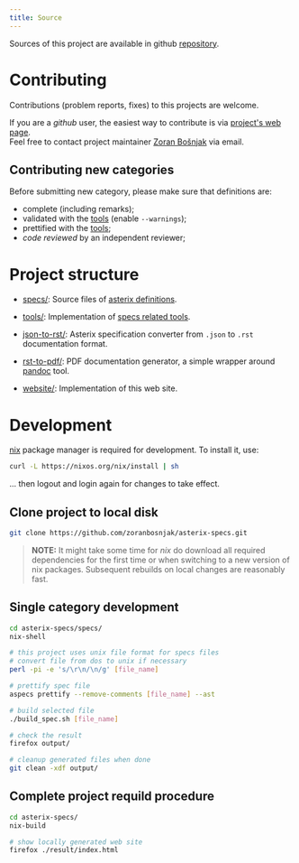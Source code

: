 ```yaml
---
title: Source
---
```


Sources of this project are available in github
[repository](https://github.com/zoranbosnjak/asterix-specs).

# Contributing

Contributions (problem reports, fixes) to this projects are welcome.

If you are a *github* user, the easiest way to contribute is via
[project's web page](https://github.com/zoranbosnjak/asterix-specs).
\
Feel free to contact project maintainer
[Zoran Bošnjak](mailto:zoran.bosnjak@sloveniacontrol.si)
via email.

## Contributing new categories

Before submitting new category, please make sure that
definitions are:

- complete (including remarks);
- validated with the [tools](/tools.html) (enable `--warnings`);
- prettified with the [tools](/tools.html);
- *code reviewed* by an independent reviewer;

# Project structure

- [specs/](https://github.com/zoranbosnjak/asterix-specs/tree/master/specs):
  Source files of [asterix definitions](/specs.html).

- [tools/](https://github.com/zoranbosnjak/asterix-specs/tree/master/tools):
  Implementation of [specs related tools](/tools.html).

- [json-to-rst/](https://github.com/zoranbosnjak/asterix-specs/tree/master/json-to-rst):
  Asterix specification converter from `.json` to `.rst` documentation format.

- [rst-to-pdf/](https://github.com/zoranbosnjak/asterix-specs/tree/master/rst-to-pdf):
  PDF documentation generator, a simple wrapper
  around [pandoc](https://pandoc.org/) tool.

- [website/](https://github.com/zoranbosnjak/asterix-specs/tree/master/website):
  Implementation of this web site.

# Development

[nix](https://nixos.org/) package manager is required for development.
To install it, use:

```bash
curl -L https://nixos.org/nix/install | sh
```

... then logout and login again for changes to take effect.

## Clone project to local disk

```bash
git clone https://github.com/zoranbosnjak/asterix-specs.git
```

> **NOTE:** It might take some time for *nix* do download all required
dependencies for the first time or when switching to a new version of
nix packages.  Subsequent rebuilds on local changes are reasonably fast.

## Single category development

```bash
cd asterix-specs/specs/
nix-shell

# this project uses unix file format for specs files
# convert file from dos to unix if necessary
perl -pi -e 's/\r\n/\n/g' [file_name]

# prettify spec file
aspecs prettify --remove-comments [file_name] --ast

# build selected file
./build_spec.sh [file_name]

# check the result
firefox output/

# cleanup generated files when done
git clean -xdf output/
```

## Complete project requild procedure

```bash
cd asterix-specs/
nix-build

# show locally generated web site
firefox ./result/index.html
```

